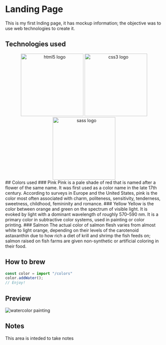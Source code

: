 # Landing Page
This is my first lnding page, it has mockup information; the objective was to use web technologies to create it.

## Technologies used
<div align="center">
<img src="https://upload.wikimedia.org/wikipedia/commons/6/61/HTML5_logo_and_wordmark.svg" width="200" height="auto" alt="html5 logo" />
<img src="https://upload.wikimedia.org/wikipedia/commons/3/3d/CSS.3.svg" width="200" height="auto" alt="css3 logo" />
<img src="https://upload.wikimedia.org/wikipedia/commons/9/96/Sass_Logo_Color.svg" width="200" height="auto" alt="sass logo" />
</div>
## Colors used
### Pink
Pink is a pale shade of red that is named after a flower of the same name. It was first used as a color name in the late 17th century. According to surveys in Europe and the United States, pink is the color most often associated with charm, politeness, sensitivity, tenderness, sweetness, childhood, femininity and romance.
### Yellow
Yellow is the color between orange and green on the spectrum of visible light. It is evoked by light with a dominant wavelength of roughly 570–590 nm. It is a primary color in subtractive color systems, used in painting or color printing.
### Salmon
The actual color of salmon flesh varies from almost white to light orange, depending on their levels of the carotenoid astaxanthin due to how rich a diet of krill and shrimp the fish feeds on; salmon raised on fish farms are given non-synthetic or artificial coloring in their food.

## How to brew
```javascript
const color = import "/colors"
color.addWater();
// Enjoy!
```

## Preview
![watercolor painting](https://github.com/alejvndrox/landing-page-acuarela/blob/master/img/watercolor-painting.jpg "Watercolor painting")

## Notes
This area is inteded to take notes
